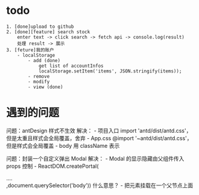 # todo
    1. [done]upload to github
    2. [done][feature] search stock
        enter text -> click search -> fetch api -> console.log(result)
        处理 result -> 展示
    3. [feture]我的账户
        - localStorage
            - add (done)
                get list of accountInfos
                localStorage.setItem('items', JSON.stringify(items));
            - remove
            - modify
            - view (done)




# 遇到的问题
问题：antDesign 样式不生效
解决：
    - 项目入口 import 'antd/dist/antd.css'，但是太重且样式会全局覆盖，舍弃
    - App.css @import '~antd/dist/antd.css'，但是样式会全局覆盖
    - body 用 className 表示

问题：封装一个自定义弹出 Modal
解决：
    - Modal 的显示隐藏由父组件传入 props 控制
    - ReactDOM.createPortal(<div>....</div>,document.querySelector('body')) 什么意思？
        - 把元素挂载在一个父节点上面
